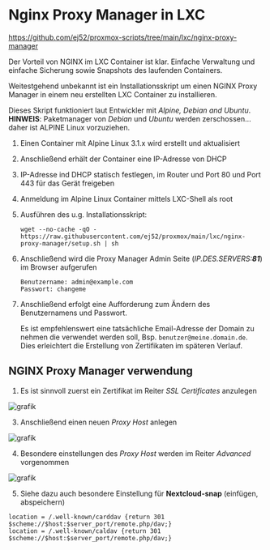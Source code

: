 # Nginx Proxy Manager in LXC

<https://github.com/ej52/proxmox-scripts/tree/main/lxc/nginx-proxy-manager>

Der Vorteil von NGINX im LXC Container ist klar. Einfache Verwaltung und einfache Sicherung sowie Snapshots des laufenden Containers.

Weitestgehend unbekannt ist ein Installationsskript um einen NGINX Proxy Manager in einem neu erstellten LXC Container zu installieren.

Dieses Skript funktioniert laut Entwickler mit *Alpine, Debian and Ubuntu*. 
**HINWEIS**: Paketmanager von *Debian* und *Ubuntu* werden zerschossen… daher ist ALPINE Linux vorzuziehen.

1. Einen Container mit Alpine Linux 3.1.x wird erstellt und aktualisiert
2. Anschließend erhält der Container eine IP-Adresse von DHCP
3. IP-Adresse ind DHCP statisch festlegen, im Router und Port 80 und Port 443 für das Gerät freigeben
4. Anmeldung im Alpine Linux Container mittels LXC-Shell als root
5. Ausführen des u.g. Installationsskript:

   ```
   wget --no-cache -qO - https://raw.githubusercontent.com/ej52/proxmox/main/lxc/nginx-proxy-manager/setup.sh | sh
   
   ```
6. Anschließend wird die Proxy Manager Admin Seite (*IP.DES.SERVERS:**81***) im Browser aufgerufen

   ```
   Benutzername: admin@example.com 
   Passwort: changeme
   
   ```
7. Anschließend erfolgt eine Aufforderung zum Ändern des Benutzernamens und Passwort.

   Es ist empfehlenswert eine tatsächliche Email-Adresse der Domain zu nehmen die verwendet werden soll, Bsp. `benutzer@meine.domain.de`. Dies erleichtert die Erstellung von Zertifikaten im späteren Verlauf.

## NGINX Proxy Manager verwendung

1. Es ist sinnvoll zuerst ein Zertifikat im Reiter *SSL Certificates* anzulegen

![grafik](https://user-images.githubusercontent.com/54933878/203948256-a7d0a63d-a5a8-4317-bc0d-a352237cbd20.png)

3. Anschließend einen neuen *Proxy Host* anlegen

![grafik](https://user-images.githubusercontent.com/54933878/203948648-ce03c4a9-22d5-498c-8a05-82ea62778156.png)

4. Besondere einstellungen des *Proxy Host* werden im Reiter *Advanced* vorgenommen

![grafik](https://user-images.githubusercontent.com/54933878/203949132-10bd621d-2e2d-45d3-8415-73e63f99993c.png)

5. Siehe dazu auch besondere Einstellung für **Nextcloud-snap** (einfügen, abspeichern)

```
location = /.well-known/carddav {return 301 $scheme://$host:$server_port/remote.php/dav;}
location = /.well-known/caldav {return 301 $scheme://$host:$server_port/remote.php/dav;}
```



